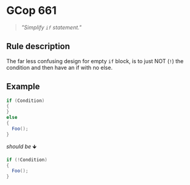 ﻿# GCop 661

> *"Simplify `if` statement."*

## Rule description

The far less confusing design for empty `if` block, is to just NOT (`!`) the condition and then have an if with no else.

## Example

```csharp
if (Condition)
{
}
else
{
  Foo();
}
```

*should be* 🡻

```csharp
if (!Condition)
{
  Foo();
}
```

